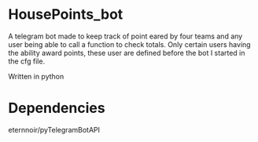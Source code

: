 # HousePoints_bot
A telegram bot made to keep track of point eared by four teams and any user being able to call a function to check totals. Only certain users having the ability award points, these user are defined before the bot I started in the cfg file. 

Written in python

# Dependencies
eternnoir/pyTelegramBotAPI
